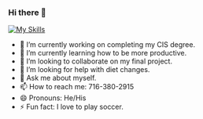 ### Hi there 👋

[![My Skills](https://skillicons.dev/icons?i=python,html,css,discord)](https://skillicons.dev)

- 🔭 I’m currently working on completing my CIS degree.
- 🌱 I’m currently learning how to be more productive.
- 👯 I’m looking to collaborate on my final project.
- 🤔 I’m looking for help with diet changes.
- 💬 Ask me about myself.
- 📫 How to reach me: 716-380-2915
- 😄 Pronouns: He/His
- ⚡ Fun fact: I love to play soccer.

